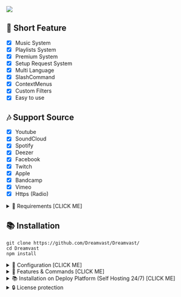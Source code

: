 [![](https://iili.io/hWrlFp.png)](https://www.dmca.com/Protection/Status.aspx?ID=5467c424-89a9-47ba-8333-191051f752f5&refurl=https://github.com/Dreamvast/Dreamvast)

## 📑 Short Feature
- [x] Music System
- [x] Playlists System
- [x] Premium System
- [x] Setup Request System
- [x] Multi Language
- [x] SlashCommand
- [x] ContextMenus
- [x] Custom Filters
- [x] Easy to use

## 🎶 Support Source
- [x] Youtube
- [x] SoundCloud
- [x] Spotify
- [x] Deezer
- [x] Facebook 
- [x] Twitch
- [x] Apple
- [x] Bandcamp
- [x] Vimeo
- [x] Https (Radio)

<details><summary>📎 Requirements [CLICK ME]</summary>
<p>

## 📎 Requirements

1. Node.js Version 16.6.0+ **[Download](https://nodejs.org/en/download/)**
2. Discord Bot Token **[Guide](https://discordjs.guide/preparations/setting-up-a-bot-application.html#creating-your-bot)**
3. LavaLink **[Guide](https://github.com/freyacodes/lavalink)** (i use this development version [Download](https://ci.fredboat.com/repository/downloadAll/Lavalink_Build/9311:id/artifacts.zip) )
4. MongoDB **[Download](https://www.mongodb.com/try/download/community)** (Download & install = Finish!)

## 🛑 Super Requirements 

Java 11-13 **[Download JDK13](http://www.mediafire.com/file/m6gk7aoq96db8g0/file)** (i use this version) for LAVALINK!

</p>
</details>

## 📚 Installation

```
git clone https://github.com/Dreamvast/Dreamvast/
cd Dreamvast
npm install
```

<details><summary>📄 Configuration [CLICK ME]</summary>
<p>

## 📄 Configuration

> Copy or Rename `.env.example` to `.env` and fill out the values:

```.env
# Bot
TOKEN=put your bot token here
LEAVE_TIMEOUT=put your timeout value here (must be a number and 1000 = 1 seconds)
PREFIX=put your prefix here
OWNER_ID=put your id here (example: 898728768791789628)
TOGGLE_SLASH=disable (put enable or disable here to use or not use slash)
EMBED_COLOR="#1591d7" (put your hex code color here with "")

# Lavalink
NODE_HOST=put your lavalink ip here
NODE_PORT=put your lavalink port here
NODE_PASSWORD=put your lavalink password here

# Spotify
SPOTIFY_ID=put your spotify id here
SPOTIFY_SECRET=put your spotify secret here

# Slash
CLIENT_ID=Put your client id here
GUILD_ID=Put your guild (server) id here # You can delete it or leave it alone

# Top.gg
TOPGG_TOKEN=put your top.gg token here (required)

# Database
MONGO_URI=put your mongo uri here
```

> **OPTION 2️⃣**
Go to folder `settings` edit `config.js` and you can fill out the values:

After installation or finishes all you can use `npm run auto` for start the bot with auto update code or `node .` to start the bot. or `Run Start.bat`

</p>
</details>

<details><summary>🔩 Features & Commands [CLICK ME]</summary>
<p>

## 🔩 Features & Commands

> Note: The default prefix is 'd!'
🎶 **Music Commands!** 

- Play (d!play [song/url])
- Nowplaying (d!nowplaying)
- Queue (d!queue [page])
- Repeat (d!loop type [current, all])
- Loopqueue (d!loopall)
- Shuffle (d!shuffle)
- Volume control (d!volume [10 - 100])
- Pause (d!pause)
- Resume (d!resume)
- Skip (d!skip)
- Skipto (d!skipto [position])
- Clear (d!clear)
- Join (d!join)
- Leave (d!leave)
- Forward (d!forward [second])
- Seek (d!seek [second])
- Rewind (d!rewind [second])
- Replay (d!replay)
- Search (d!search [songname])
- Previous (d!previous)
- Autoplay (d!autoplay)
- Radio (d!radio)

⏺ **Filter Commands!**
- Bass (d!bass)
- Superbass (d!superbass)
- Pop (d!pop)
- Treblebass (d!treblebass)
- Soft (d!soft)
- Earrape (d!earrape)
- Equalizer (d!equalizer [14 bands])
- Speed (d!speed [amount])
- Picth (d!pitch [amount])
- Vaporwave (d!vaporwave)
- Nightcore (d!nightcore)
- Bassboost (d!bassboost [-10 - 10])
- Rate (d!rate)
- Reset (d!reset)
- 3d (d!3d)
- China (d!china)
- Chipmunk (d!chipmunk)
- Darthvader (d!darthvader)
- DoubleTime (d!doubletime)
- SlowMotion (d!slowmotion)
- Tremolo (d!tremolo)
- Vibrate (d!vibrate)
- Vibrato (d!vibrato)
	
📑 **Utilities Commands!**
- Restart (d!restart) // (OWNER ONLY)

</p>
</details>
<details><summary>📚 Installation on Deploy Platform (Self Hosting 24/7) [CLICK ME]</summary>
<p>
	
# Creating a discord bot account

[Click this](https://discordpy.readthedocs.io/en/stable/discord.html) and follow the steps in it

## Click one of these 3 link.

[1. Deploy Dreamvast on Railway](https://railway.app/new/template/O9uSe-?referralCode=gx5tSK) (With Railway, you just follow the step in Railway)
	
[2. Deploy Dreamvast on Replit](https://replit.com/@XeonE52680v3/Dreamvast)
### If you are deploy in replit, follow all this step bellow
1. If you have clicked the "Deploy Dreamvast on Replit", click on "Fork repl"
2. When you cloned your repl, click on "Secrets (Enviroment Variables)"
3. At the enviroment area, scroll down and click on "Open raw editor"
4. At the editor, copy this text **(Remember to change what it asks for in the text.)**
```
{
	"TOKEN": "put your bot token here",
	"LEAVE_TIMEOUT": "put your timeout value here (must be a number and 1000 = 1 seconds)",
	"PREFIX": "put your prefix here",
	"OWNER_ID": "put your id here (example: 898728768791789628)",
	"NODE_HOST": "lavalink.darrenofficial.com",
	"NODE_PORT": "80",
	"NODE_PASSWORD": "FreeLava",
	"SPOTIFY_ID": "put your spotify id here",
	"SPOTIFY_SECRET": "put your spotify secret here",
	"CLIENT_ID": "Put your client id here",
	"GUILD_ID": "Put your guild (server) id here",
	"TOPGG_TOKEN": "put your top.gg token here (required for autoplay command)",
	"MONGO_URI": "put your mongo uri here",
	"TOGGLE_SLASH": "(put enable or disable here to use or not use slash)",
	"EMBED_COLOR": " "#1591d7" (put your hex code color here with "")"
}
```
5. After finish, click on save.
6. Click on Run and enjoy the bot!
</p>
</details>

<details><summary>🔒 License protection</summary>
<p>
This project is licensed under GPL-3.0 license and protected by DMCA. So if you want to public your bot with this source code please remake and credit me (XeonE52680v3) and Adivise into your bot or I will request takedown your bot.
</p>
</details>
